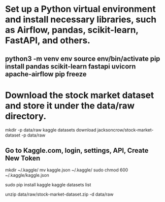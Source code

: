 # Set up a Python virtual environment and install necessary libraries, such as Airflow, pandas, scikit-learn, FastAPI, and others.
python3 -m venv env
source env/bin/activate
pip install pandas scikit-learn fastapi uvicorn apache-airflow
pip freeze
----------------------------
# Download the stock market dataset and store it under the data/raw directory.
mkdir -p data/raw
kaggle datasets download jacksoncrow/stock-market-dataset -p data/raw

## Go to Kaggle.com, login, settings, API, Create New Token 
mkdir ~/.kaggle/
mv kaggle.json ~/.kaggle/
sudo chmod 600 ~/.kaggle/kaggle.json

sudo pip install kaggle
kaggle datasets list

unzip data/raw/stock-market-dataset.zip -d data/raw